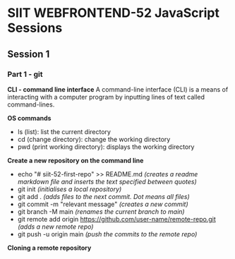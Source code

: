 # SIIT WEBFRONTEND-52 JavaScript Sessions

## Session 1

### Part 1 - git

**CLI - command line interface**
A command-line interface (CLI) is a means of interacting with a computer program by inputting lines of text called command-lines. 

**OS commands**
- ls (list): list the current directory
- cd (change directory): change the working directory
- pwd (print working directory): displays the working directory

**Create a new repository on the command line**
- echo "# siit-52-first-repo" >> README.md *(creates a readme markdown file and inserts the text specified between quotes)*
- git init *(initialises a local repository)*
- git add . *(adds files to the next commit. Dot means all files)*
- git commit -m "relevant message" *(creates a new commit)*
- git branch -M main *(renames the current branch to main)*
- git remote add origin https://github.com/user-name/remote-repo.git *(adds a new remote repo)*
- git push -u origin main *(push the commits to the remote repo)*


**Cloning a remote repository**
